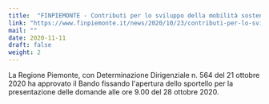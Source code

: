 ```yaml
---
title:  "FINPIEMONTE - Contributi per lo sviluppo della mobilità sostenibile dei cittadini piemontesi"
link: "https://www.finpiemonte.it/news/2020/10/23/contributi-per-lo-sviluppo-della-mobilit%C3%A0-sostenibile-dei-cittadini-piemontesi"
mail: ""
date: 2020-11-11
draft: false
weight: 2
---
```


La Regione Piemonte, con Determinazione Dirigenziale n. 564 del 21 ottobre 2020 ha approvato il Bando fissando l'apertura dello sportello per la presentazione delle domande alle ore 9.00 del 28 ottobre 2020.
